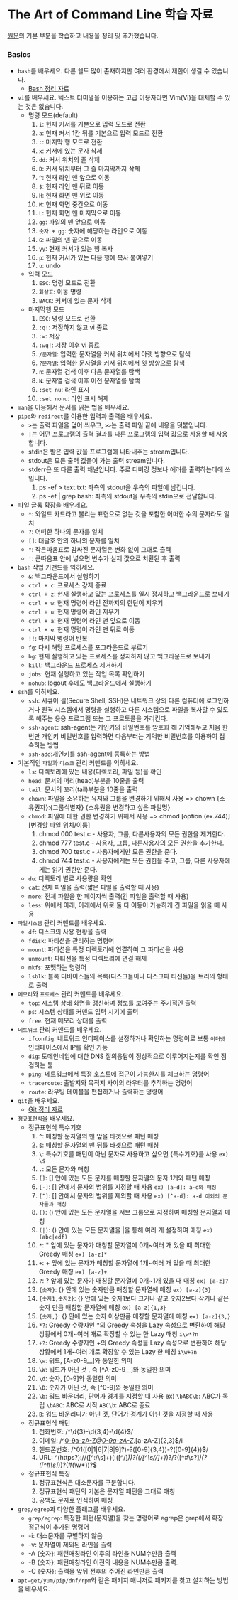 
# The Art of Command Line 학습 자료
[원문](https://github.com/jlevy/the-art-of-command-line/blob/master/README-ko.md)의 기본 부분을 학습하고 내용을 정리 및 추가했습니다.

### Basics
* `bash`를 배우세요. 다른 쉘도 많이 존재하지만 여러 환경에서 제한이 생길 수 있습니다.
  * [Bash 정리 자료](https://blog.gaerae.com/2015/01/bash-hello-world.html?m=1)
* `vi`를 배우세요. 텍스트 터미널을 이용하는 고급 이용자라면 Vim(Vi)을 대체할 수 있는 것은 없습니다.
  * 명령 모드(default)
    1. `i`: 현재 커서를 기본으로 입력 모드로 전환
    2. `a`: 현재 커서 1칸 뒤를 기본으로 입력 모드로 전환
    3. `:`: 마지막 행 모드로 전환
    4. `x`: 커서에 있는 문자 삭제
    5. `dd`: 커서 위치의 줄 삭제
    6. `D`: 커서 위치부터 그 줄 마지막까지 삭제
    7. `^`: 현재 라인 맨 앞으로 이동
    8. `$`: 현재 라인 맨 뒤로 이동
    9. `H`: 현재 화면 맨 위로 이동
    10. `M`: 현재 화면 중간으로 이동
    11. `L`: 현재 화면 맨 마지막으로 이동
    12. `gg`: 파일의 맨 앞으로 이동
    13. `숫자 + gg`: 숫자에 해당하는 라인으로 이동
    14. `G`: 파일의 맨 끝으로 이동
    15. `yy`: 현재 커서가 있는 행 복사
    16. `p`: 현재 커서가 있는 다음 행에 복사 붙여넣기
    17. `u`: undo
  * 입력 모드
    1. `ESC`: 명령 모드로 전환
    2. `화살표`: 이동 명령
    3. `BACK`: 커서에 있는 문자 삭제
  * 마지막행 모드
    1. `ESC`: 명령 모드로 전환
    2. `:q!`: 저장하지 않고 vi 종료 
    3. `:w`: 저장
    4. `:wq!`: 저장 이후 vi 종료
    5. `/문자열`: 입력한 문자열을 커서 위치에서 아랫 방향으로 탐색
    6. `?문자열`: 입력한 문자열을 커서 위치에서 윗 방향으로 탐색
    7. `n`: 문자열 검색 이후 다음 문자열를 탐색
    8. `N`: 문자열 검색 이후 이전 문자열를 탐색
    9. `:set nu`: 라인 표시
    10. `:set nonu`: 라인 표시 해제
* `man`을 이용해서 문서를 읽는 법을 배우세요.
* `pipe`와 `redirect`를 이용한 입력과 출력을 배우세요.
  * `>`는 출력 파일을 덮어 씌우고, `>>`는 출력 파일 끝에 내용을 덧붙입니다.
  * `|`는 어떤 프로그램의 출력 결과를 다른 프로그램의 입력 값으로 사용할 때 사용합니다.
  * stdin은 받은 입력 값을 프로그램에 나타내주는 stream입니다.
  * stdout은 모든 출력 값들이 가는 출력 stream입니다.
  * stderr은 또 다른 출력 채널입니다. 주로 디버깅 정보나 에러를 출력하는데에 쓰입니다.
    1. ps -ef > text.txt: 좌측의 stdout을 우측의 파일에 남깁니다.
    2. ps -ef | grep bash: 좌측의 stdout을 우측의 stdin으로 전달합니다.
* 파일 글롭 확장을 배우세요.
  * `*`: 와일드 카드라고 불리는 표현으로 없는 것을 포함한 어떠한 수의 문자라도 일치
  * `?`: 어떠한 하나의 문자를 일치
  * `[]`: 대괄호 안의 하나의 문자를 일치
  * `"`: 작은따옴표로 감싸진 문자열은 변화 없이 그대로 출력
  * `'`: 큰따옴표 안에 넣으면 변수가 실제 값으로 치환된 후 출력
* `bash` 작업 커맨드를 익히세요.
  * `&`: 백그라운드에서 실행하기
  * `ctrl + c`: 프로세스 강제 종료
  * `ctrl + z`: 현재 실행하고 있는 프로세스를 일시 정지하고 백그라운드로 보내기
  * `ctrl + w`: 현재 명령어 라인 전까지의 한단어 지우기
  * `ctrl + u`: 현재 명령어 라인 지우기
  * `ctrl + a`: 현재 명령어 라인 맨 앞으로 이동
  * `ctrl + e`: 현재 명령어 라인 맨 뒤로 이동
  * `!!`: 마지막 명령어 반복
  * `fg`: 다시 해당 프로세스를 포그라운드로 부르기
  * `bg`: 현재 실행하고 있는 프로세스를 정지하지 않고 백그라운드로 보내기
  * `kill`: 백그라운드 프로세스 제거하기
  * `jobs`: 현재 실행하고 있는 작업 목록 확인하기
  * `nohub`: logout 후에도 백그라운드에서 실행하기
* `ssh`를 익히세요.
  * `ssh`: 시큐어 셸(Secure Shell, SSH)은 네트워크 상의 다른 컴퓨터에 로그인하거나 원격 시스템에서 명령을 실행하고 다른 시스템으로 파일을 복사할 수 있도록 해주는 응용 프로그램 또는 그 프로토콜을 가리킨다.
  * `ssh-agent`: ssh-agent는 개인키의 비밀번호를 암호화 해 기억해두고 처음 한 번만 개인키 비밀번호를 입력하면 다음부터는 기억한 비밀번호를 이용하여 접속하는 방법
  * `ssh-add`:개인키를 ssh-agent에 등록하는 방법
* 기본적인 `파일`과 `디스크` 관리 커맨드를 익히세요.
  * `ls`: 디렉토리에 있는 내용(디렉토리, 파일 등)을 확인
  * `head`: 문서의 머리(head)부분을 10줄을 출력
  * `tail`: 문서의 꼬리(tail)부분을 10줄을 출력
  * `chown`: 파일을 소유하는 유저와 그룹을 변경하기 위해서 사용 => chown {소유권자}:{그룹식별자} {소유권을 변경하고 싶은 파일명}
  * `chmod`: 파일에 대한 권한 변경하기 위해서 사용 => chmod [option (ex.744)] [변경할 파일 위치/이름]
    1. chmod 000 test.c - 사용자, 그룹, 다른사용자의 모든 권한을 제거한다.
    2. chmod 777 test.c - 사용자, 그룹, 다른사용자의 모든 권한을 추가한다.
    3. chmod 700 test.c - 사용자에게만 모든 권한을 준다.
    4. chmod 744 test.c - 사용자에게는 모든 권한을 주고, 그룹, 다른 사용자에게는 읽기 권한만 준다.
  * `du`: 디렉토리 별로 사용량을 확인
  * `cat`: 전체 파일을 출력(짧은 파일을 출력할 때 사용)
  * `more`: 전체 파일을 한 페이지씩 출력(긴 파일을 출력할 때 사용)
  * `less`: 위에서 아래, 아래에서 위로 둘 다 이동이 가능하게 긴 파일을 읽을 때 사용
* `파일시스템` 관리 커맨드를 배우세요.
  * `df`: 디스크의 사용 현황을 출력
  * `fdisk`: 파티션을 관리하는 명령어
  * `mount`: 파티션을 특정 디렉토리에 연결하여 그 파티션을 사용
  * `unmount`: 파티션을 특정 디렉토리에 연결 해제
  * `mkfs`: 포맷하는 명령어
  * `lsblk`: 블록 디바이스들의 목록(디스크들이나 디스크파 티션들)을 트리의 형태로 출력
* `메모리`와 `프로세스` 관리 커맨드를 배우세요.
  * `top`: 시스템 상태 화면을 갱신하며 정보를 보여주는 주기적인 출력
  * `ps`: 시스템 상태를 커맨드 입력 시기에 출력
  * `free`: 현재 메모리 상태를 출력
* `네트워크` 관리 커맨드를 배우세요.
  * `ifconfig`: 네트워크 인터페이스를 설정하거나 확인하는 명령어로 보통 `이더넷` 인터페이스에서 IP를 확인 가능
  * `dig`: 도메인네임에 대한 DNS 질의응답이 정상적으로 이루어지는지를 확인 점검하는 툴
  * `ping`: 네트워크에서 특정 호스트에 접근이 가능한지를 체크하는 명령어
  * `traceroute`: 출발지와 목적지 사이의 라우터를 추적하는 명령어
  * `route`: 라우팅 테이블을 편집하거나 출력하는 명령어
* `git`을 배우세요.
  * [Git 정리 자료](https://git-scm.com/book/ko/v2)
* `정규표현식`을 배우세요.
  * 정규표현식 특수기호
    1. `^`: 매칭할 문자열의 맨 앞을 타겟으로 패턴 매칭
    2. `$`: 매칭할 문자열의 맨 뒤를 타겟으로 패턴 매칭
    3. `\`: 특수기호를 패턴이 아닌 문자로 사용하고 싶으면 \{특수기호}를 사용 `ex) \$`
    4. `.`: 모든 문자와 매칭
    5. `[]`: [] 안에 있는 모든 문자를 매칭할 문자열의 문자 1개와 패턴 매칭
    6. `[-]`: [] 안에서 문자의 범위를 지정할 때 사용 `ex) [a-d]: a-d와 매칭`
    7. `[^]`: [] 안에서 문자의 범위를 제외할 때 사용 `ex) [^a-d]: a-d 이외의 문자들과 매칭`
    8. `()`: () 안에 있는 모든 문자열을 서브 그룹으로 지정하여 매칭할 문자열과 매칭 
    9. `(|)`: () 안에 있는 모든 문자열을 |을 통해 여러 개 설정하여 매칭 `ex) (abc|edf)`
    10. `*`: \* 앞에 있는 문자가 매칭할 문자열에 0개~여러 개 있을 때 최대한 Greedy 매칭 `ex) [a-z]*`
    11. `+`: \+ 앞에 있는 문자가 매칭할 문자열에 1개~여러 개 있을 때 최대한 Greedy 매칭 `ex) [a-z]+` 
    12. `?`:  \? 앞에 있는 문자가 매칭할 문자열에 0개~1개 있을 때 매칭 `ex) [a-z]?`
    13. `{숫자}`: {} 안에 있는 숫자만큼 매칭할 문자열에 매칭 `ex) [a-z]{3}`
    14. `{숫자1,숫자2}`: {} 안에 있는 숫자1보다 크거나 같고 숫자2보다 작거나 같은 숫자 만큼 매칭할 문자열에 매칭 `ex) [a-z]{1,3}`
    15. `{숫자,}`: {} 안에 있는 숫자 이상만큼 매칭할 문자열에 매칭 `ex) [a-z]{3,}`
    16. `*?`:  Greedy 수량자인 *의 Greedy 속성을 Lazy 속성으로 변환하여 해당 상황에서 0개~여러 개로 확장할 수 있는 한 Lazy 매칭 `i\w*?n`
    17. `+?`:  Greedy 수량자인 +의 Greedy 속성을 Lazy 속성으로 변환하여 해당 상황에서 1개~여러 개로 확장할 수 있는 Lazy 한 매칭 `i\w+?n`
    18. `\w`: 워드, [A-z0-9__]와 동일한 의미
    19. `\W`: 워드가 아닌 것 , 즉 [^A-z0-9__]와 동일한 의미
    20. `\d`:  숫자, [0-9]와 동일한 의미
    21. `\D`: 숫자가 아닌 것, 즉 [^0-9]와 동일한 의미
    22. `\b`: 워드 바운더리, 단어가 경계를 지정할 때 사용 ex) `\bABC\b`: ABC가 독립 `\bABC`: ABC로 시작 `ABC\b`: ABC로 종료
    23. `B`: 워드 바운러디가 아닌 것, 단어가 경계가 아닌 것을 지정할 때 사용
  * 정규표현식 패턴
    1. 전화번호: /^\d{3}-\d{3,4}-\d{4}$/
    2. 이메일: /^[0-9a-zA-Z]([-_\.]?[0-9a-zA-Z])*@[0-9a-zA-Z]([-_\.]?[0-9a-zA-Z])*\.[a-zA-Z]{2,3}$/i 
    3. 핸드폰번호: /^01([0|1|6|7|8|9]?)-?([0-9]{3,4})-?([0-9]{4})$/
    4. URL: ^(https?):\/\/([^:\/\s]+)(:([^\/]*))?((\/[^\s/\/]+)*)?\/?([^#\s\?]*)(\?([^#\s]*))?(#(\w*))?$  
  * 정규표현식 특징
    1. 정규표현식은 대소문자를 구분합니다.
    2. 정규표현식 패턴의 기본은 문자열 패턴을 그대로 매칭
    3. 공백도 문자로 인식하여 매칭 
* `grep/egrep`과 다양한 플래그를 배우세요.
  * `grep/egrep`:  특정한 패턴(문자열)을 찾는 명령어로 egrep은 grep에서 확장 정규식이 추가된 명령어
  * -i: 대소문자를 구별하지 않음
  * -v: 문자열이 제외된 라인을 출력
  * -A {숫자}: 패턴매칭라인 이후의 라인을 NUM수만큼 출력
  * -B {숫자}: 패턴매칭라인 이전의 내용을 NUM수만큼 출력.
  * -C {숫자}: 출력물 앞뒤 전후의 주어진 라인만큼 출력
* `apt-get/yum/pip/dnf/rpm`와 같은 패키지 매니저로 패키지를 찾고 설치하는 방법을 배우세요.

